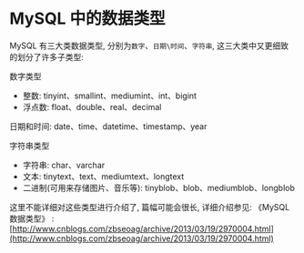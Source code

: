 # MySQL 中的数据类型

MySQL 有三大类数据类型, 分别为`数字`、`日期\时间`、`字符串`, 这三大类中又更细致的划分了许多子类型:

数字类型

- 整数: tinyint、smallint、mediumint、int、bigint
- 浮点数: float、double、real、decimal

日期和时间: date、time、datetime、timestamp、year

字符串类型

- 字符串: char、varchar
- 文本: tinytext、text、mediumtext、longtext
- 二进制(可用来存储图片、音乐等): tinyblob、blob、mediumblob、longblob

这里不能详细对这些类型进行介绍了, 篇幅可能会很长, 详细介绍参见: 《MySQL 数据类型》 : [http://www.cnblogs.com/zbseoag/archive/2013/03/19/2970004.html](http://www.cnblogs.com/zbseoag/archive/2013/03/19/2970004.html)